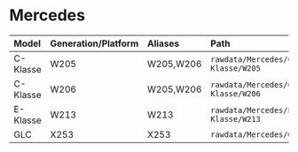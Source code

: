 # Mercedes

| Model | Generation/Platform | Aliases | Path |
|:----- |:--------------------|:------- |:---- |
| C-Klasse | W205 | W205,W206 | `rawdata/Mercedes/C-Klasse/W205` |
| C-Klasse | W206 | W205,W206 | `rawdata/Mercedes/C-Klasse/W206` |
| E-Klasse | W213 | W213 | `rawdata/Mercedes/E-Klasse/W213` |
| GLC | X253 | X253 | `rawdata/Mercedes/GLC/X253` |
